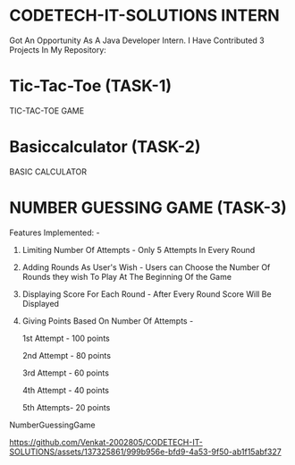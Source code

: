 # CODETECH-IT-SOLUTIONS INTERN

Got An Opportunity As A Java Developer Intern. I Have Contributed 3 Projects In My Repository:

# Tic-Tac-Toe (TASK-1)

TIC-TAC-TOE GAME




# Basiccalculator (TASK-2)

BASIC CALCULATOR



# NUMBER GUESSING GAME (TASK-3)

Features Implemented: -

1) Limiting Number Of Attempts - Only 5 Attempts In Every Round
2) Adding Rounds As User's Wish - Users can Choose the Number Of Rounds they wish To Play At The Beginning Of the Game
3) Displaying Score For Each Round - After Every Round Score Will Be Displayed
4) Giving Points Based On Number Of Attempts -

     1st Attempt - 100 points
   
     2nd Attempt - 80  points
   
     3rd Attempt - 60  points
   
     4th Attempt - 40  points
   
     5th Attempts- 20  points


NumberGuessingGame




https://github.com/Venkat-2002805/CODETECH-IT-SOLUTIONS/assets/137325861/999b956e-bfd9-4a53-9f50-ab1f15abf327







